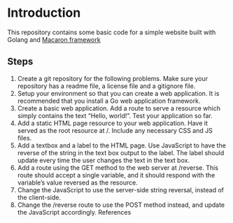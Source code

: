 # Introduction

This repository contains some basic code for a simple website built with Golang  and [Macaron framework](https://go-macaron.com/)

## Steps
1. Create a git repository for the following problems. Make sure your repository has a
readme file, a license file and a gitignore file.
2. Setup your environment so that you can create a web application. It is recommended
that you install a Go web application framework.
3. Create a basic web application. Add a route to serve a resource which simply contains
the text “Hello, world!”. Test your application so far.
4. Add a static HTML page resource to your web application. Have it served as the
root resource at /. Include any necessary CSS and JS files.
5. Add a textbox and a label to the HTML page. Use JavaScript to have the reverse of
the string in the text box output to the label. The label should update every time
the user changes the text in the text box.
6. Add a route using the GET method to the web server at /reverse. This route should
accept a single variable, and it should respond with the variable’s value reversed as
the resource.
7. Change the JavaScript to use the server-side string reversal, instead of the client-side.
8. Change the /reverse route to use the POST method instead, and update the JavaScript
accordingly.
References

